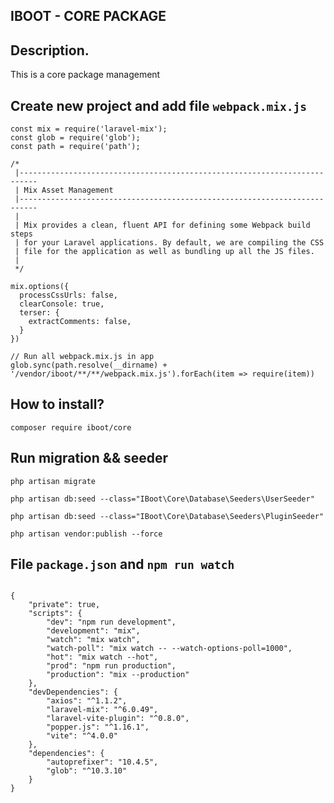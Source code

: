 ## IBOOT - CORE PACKAGE


## Description.
This is a core package management

## Create new project and add file `webpack.mix.js`
```
const mix = require('laravel-mix');
const glob = require('glob');
const path = require('path');

/*
 |--------------------------------------------------------------------------
 | Mix Asset Management
 |--------------------------------------------------------------------------
 |
 | Mix provides a clean, fluent API for defining some Webpack build steps
 | for your Laravel applications. By default, we are compiling the CSS
 | file for the application as well as bundling up all the JS files.
 |
 */

mix.options({
  processCssUrls: false,
  clearConsole: true,
  terser: {
    extractComments: false,
  }
})

// Run all webpack.mix.js in app
glob.sync(path.resolve(__dirname) + '/vendor/iboot/**/**/webpack.mix.js').forEach(item => require(item))

```

## How to install?
`composer require iboot/core`

## Run migration && seeder

`php artisan migrate`

`php artisan db:seed --class="IBoot\Core\Database\Seeders\UserSeeder"`

`php artisan db:seed --class="IBoot\Core\Database\Seeders\PluginSeeder"`

`php artisan vendor:publish --force`

## File `package.json` and `npm run watch`

```

{
    "private": true,
    "scripts": {
        "dev": "npm run development",
        "development": "mix",
        "watch": "mix watch",
        "watch-poll": "mix watch -- --watch-options-poll=1000",
        "hot": "mix watch --hot",
        "prod": "npm run production",
        "production": "mix --production"
    },
    "devDependencies": {
        "axios": "^1.1.2",
        "laravel-mix": "^6.0.49",
        "laravel-vite-plugin": "^0.8.0",
        "popper.js": "^1.16.1",
        "vite": "^4.0.0"
    },
    "dependencies": {
        "autoprefixer": "10.4.5",
        "glob": "^10.3.10"
    }
}

```

